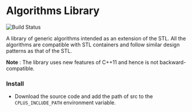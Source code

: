 # Algorithms Library

![Build Status](https://travis-ci.org/divkakwani/alglib.svg?branch=master)

A library of generic algorithms intended as an extension of the STL. All the algorithms are compatible with STL containers and follow similar design patterns as that of the STL.

**Note** : The library uses new features of C++11 and hence is not backward-compatible.

### Install
* Download the source code and add the path of src to the `CPLUS_INCLUDE_PATH` environment variable.
